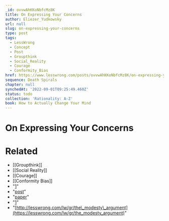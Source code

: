 ```yaml
---
_id: ovvwAhKKoNbfcMz8K
title: On Expressing Your Concerns
author: Eliezer_Yudkowsky
url: null
slug: on-expressing-your-concerns
type: post
tags:
  - LessWrong
  - Concept
  - Post
  - Groupthink
  - Social_Reality
  - Courage
  - Conformity_Bias
href: https://www.lesswrong.com/posts/ovvwAhKKoNbfcMz8K/on-expressing-your-concerns
sequence: Death Spirals
chapter: null
synchedAt: '2022-09-01T09:25:49.460Z'
status: todo
collection: 'Rationality: A-Z'
book: How to Actually Change Your Mind
---
```


# On Expressing Your Concerns


# Related

- [[Groupthink]]
- [[Social Reality]]
- [[Courage]]
- [[Conformity Bias]]
- "[1](#fn1x62)"
- "[post](https://www.overcomingbias.com/2007/01/we_cant_foresee.html)"
- "[paper](https://mason.gmu.edu/~rhanson/unpredict.pdf)"
- "[1](#fn1x62-bk)"
- "[http://lesswrong.com/lw/gr/the\_modesty\_argument](https://lesswrong.com/lw/gr/the_modesty_argument)"